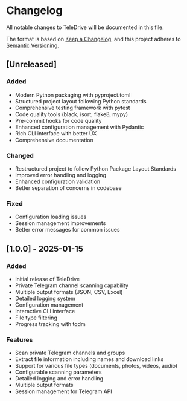 # Changelog

All notable changes to TeleDrive will be documented in this file.

The format is based on [Keep a Changelog](https://keepachangelog.com/en/1.0.0/),
and this project adheres to [Semantic Versioning](https://semver.org/spec/v2.0.0.html).

## [Unreleased]

### Added
- Modern Python packaging with pyproject.toml
- Structured project layout following Python standards
- Comprehensive testing framework with pytest
- Code quality tools (black, isort, flake8, mypy)
- Pre-commit hooks for code quality
- Enhanced configuration management with Pydantic
- Rich CLI interface with better UX
- Comprehensive documentation

### Changed
- Restructured project to follow Python Package Layout Standards
- Improved error handling and logging
- Enhanced configuration validation
- Better separation of concerns in codebase

### Fixed
- Configuration loading issues
- Session management improvements
- Better error messages for common issues

## [1.0.0] - 2025-01-15

### Added
- Initial release of TeleDrive
- Private Telegram channel scanning capability
- Multiple output formats (JSON, CSV, Excel)
- Detailed logging system
- Configuration management
- Interactive CLI interface
- File type filtering
- Progress tracking with tqdm

### Features
- Scan private Telegram channels and groups
- Extract file information including names and download links
- Support for various file types (documents, photos, videos, audio)
- Configurable scanning parameters
- Detailed logging and error handling
- Multiple output formats
- Session management for Telegram API

